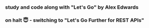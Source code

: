 ### study and code along with "Let's Go" by Alex Edwards
### on halt 😇 - switching to "Let's Go Further for REST APIs"